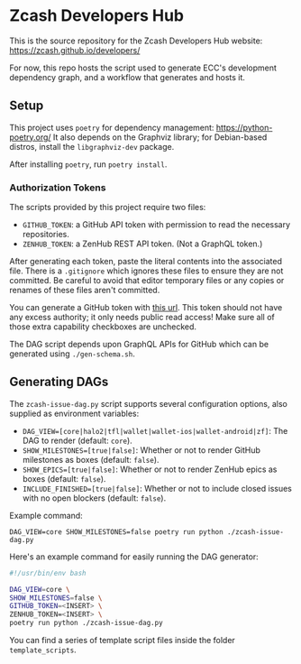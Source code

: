 # Zcash Developers Hub

This is the source repository for the Zcash Developers Hub website: https://zcash.github.io/developers/

For now, this repo hosts the script used to generate ECC's development dependency graph, and a workflow that generates and hosts it.

## Setup

This project uses `poetry` for dependency management: https://python-poetry.org/
It also depends on the Graphviz library; for Debian-based distros, install the
`libgraphviz-dev` package.

After installing `poetry`, run `poetry install`.

### Authorization Tokens

The scripts provided by this project require two files:

- `GITHUB_TOKEN`: a GitHub API token with permission to read the necessary repositories.
- `ZENHUB_TOKEN`: a ZenHub REST API token. (Not a GraphQL token.)

After generating each token, paste the literal contents into the associated file. There is a
`.gitignore` which ignores these files to ensure they are not committed. Be careful to avoid
that editor temporary files or any copies or renames of these files aren't committed.

You can generate a GitHub token with [this url](https://github.com/settings/tokens/new). This
token should not have any excess authority; it only needs public read access! Make sure all of
those extra capability checkboxes are unchecked.

The DAG script depends upon GraphQL APIs for GitHub which can be generated using
`./gen-schema.sh`.

## Generating DAGs

The `zcash-issue-dag.py` script supports several configuration options,
also supplied as environment variables:

- `DAG_VIEW=[core|halo2|tfl|wallet|wallet-ios|wallet-android|zf]`: The DAG to render (default: `core`).
- `SHOW_MILESTONES=[true|false]`: Whether or not to render GitHub milestones as boxes (default: `false`).
- `SHOW_EPICS=[true|false]`: Whether or not to render ZenHub epics as boxes (default: `false`).
- `INCLUDE_FINISHED=[true|false]`: Whether or not to include closed issues with no open blockers (default: `false`).

Example command:

```
DAG_VIEW=core SHOW_MILESTONES=false poetry run python ./zcash-issue-dag.py
```

Here's an example command for easily running the DAG generator:

```bash
#!/usr/bin/env bash

DAG_VIEW=core \
SHOW_MILESTONES=false \
GITHUB_TOKEN=<INSERT> \
ZENHUB_TOKEN=<INSERT> \
poetry run python ./zcash-issue-dag.py
```

You can find a series of template script files inside the folder `template_scripts`.
